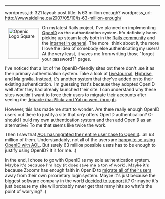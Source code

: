 --- 
wordpress_id: 321
layout: post
title: Is 63 million enough?
wordpress_url: http://www.sideline.ca/2007/05/10/is-63-million-enough/

<img src="http://www.sideline.ca/wp-content/uploads/2007/05/openid-logo-square.png" alt="Openid Logo Square" height="100" width="100" align="left" hspace="10" vspace="10">
<p>On my latest Rails project, I've planned on implementing <a href="http://openid.net/" title="OpenID: an actually distributed identity system">OpenID</a> as the authentication system.  It's definitely been picking up steam lately both in the <a href="http://72.14.253.104/search?q=cache:U1E1_gBCiWUJ:www.loudthinking.com/arc/000604.html+37+signals+openid&amp;hl=en&amp;ct=clnk&amp;cd=4" title="OpenID makes web identities real and appealing (Loud Thinking)">Rails community</a> and the <a href="http://kveton.com/blog/2006/12/05/openid-growing-quickly/" title="Blog by Kveton &raquo; OpenID: Growing Quickly">internet in general</a>.  The more I think about it, the more I love the idea of somebody else authenticating my users!  At the very least, it saves me from writing those "forgot your password?" pages.</p>
<p>I've noticed that a lot of the OpenID-friendly sites out there don't use it as their primary authentication system.  Take a look at <a href="http://www.livejournal.com/openid/" title="OpenID">LiveJournal</a>, <a href="https://jf.highrisehq.com/login">Highrise</a>, and <a href="http://ma.gnolia.com/signin" title="Ma.gnolia.com - Find Web Sites &amp; Build Community Online">Ma.gnolia</a>.  Instead, it's another system that they've added on to their existing authentication.  I'm guessing that's because they adopted OpenID well after they had already launched their site.  I can understand why these sites wouldn't want to force their users to migrate their accounts after seeing the <a href="http://www.wired.com/techbiz/media/news/2005/08/68654" title="Flickr Fans to Yahoo: Flick Off! -">debacle that Flickr and Yahoo went through</a>.</p>
<p>However, this has made me start to wonder.  Are there really enough OpenID users out there to justify a site that <em>only</em> offers OpenID authentication?  Or should I build my own authentication system and then add OpenID as an alternative?  To me that seems like twice the work.</p>
<p>Then I saw that <a href="http://dev.aol.com/aol-and-63-million-openids" title="AOL and 63 Million OpenIDs | dev.aol.com">AOL has migrated their entire user base to OpenID</a>...all 63 million of them.  Understandably, not all of the users are <a href="http://connectid.blogspot.com/2007/02/please-delete-my-aol-openid.html" title="ConnectID: Please delete my AOL OpenID">happy to be using OpenID with AOL</a>.  But surely 63 million possible users has to be enough to justify using OpenID?  It is for me.  :)</p>
<p>In the end, I chose to go with OpenID as my sole authentication system.  Maybe it's because I'm lazy (it does save me a ton of work).  Maybe it's because Zooomr has enough faith in OpenID to <a href="http://beta.zooomr.com/login" title="Zooomr :: Experience the World Through Photos">migrate all of their users</a> away from their own proprietary login system.  Maybe it's just because the biggest software company in the world <a href="http://thomashawk.com/2007/02/microsoft-to-support-openid-log-on.html" title="Thomas Hawk's Digital Connection: Microsoft to Support OpenID Log on System">decided to support it</a>?  Or maybe it's just because my site will probably never get that many hits so what's the point of worrying? :)</p>
